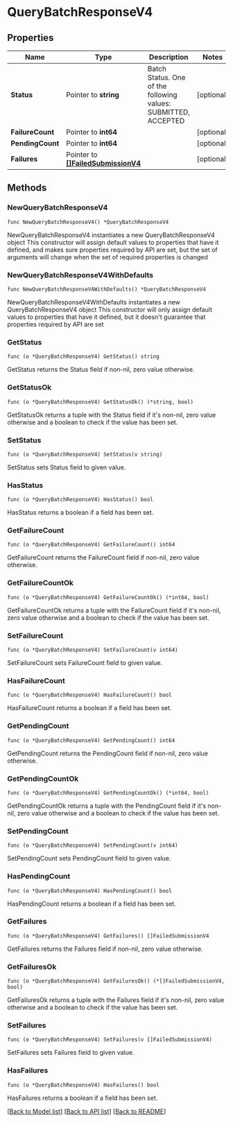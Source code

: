 # QueryBatchResponseV4

## Properties

Name | Type | Description | Notes
------------ | ------------- | ------------- | -------------
**Status** | Pointer to **string** | Batch Status. One of the following values: SUBMITTED, ACCEPTED | [optional] 
**FailureCount** | Pointer to **int64** |  | [optional] 
**PendingCount** | Pointer to **int64** |  | [optional] 
**Failures** | Pointer to [**[]FailedSubmissionV4**](FailedSubmissionV4.md) |  | [optional] 

## Methods

### NewQueryBatchResponseV4

`func NewQueryBatchResponseV4() *QueryBatchResponseV4`

NewQueryBatchResponseV4 instantiates a new QueryBatchResponseV4 object
This constructor will assign default values to properties that have it defined,
and makes sure properties required by API are set, but the set of arguments
will change when the set of required properties is changed

### NewQueryBatchResponseV4WithDefaults

`func NewQueryBatchResponseV4WithDefaults() *QueryBatchResponseV4`

NewQueryBatchResponseV4WithDefaults instantiates a new QueryBatchResponseV4 object
This constructor will only assign default values to properties that have it defined,
but it doesn't guarantee that properties required by API are set

### GetStatus

`func (o *QueryBatchResponseV4) GetStatus() string`

GetStatus returns the Status field if non-nil, zero value otherwise.

### GetStatusOk

`func (o *QueryBatchResponseV4) GetStatusOk() (*string, bool)`

GetStatusOk returns a tuple with the Status field if it's non-nil, zero value otherwise
and a boolean to check if the value has been set.

### SetStatus

`func (o *QueryBatchResponseV4) SetStatus(v string)`

SetStatus sets Status field to given value.

### HasStatus

`func (o *QueryBatchResponseV4) HasStatus() bool`

HasStatus returns a boolean if a field has been set.

### GetFailureCount

`func (o *QueryBatchResponseV4) GetFailureCount() int64`

GetFailureCount returns the FailureCount field if non-nil, zero value otherwise.

### GetFailureCountOk

`func (o *QueryBatchResponseV4) GetFailureCountOk() (*int64, bool)`

GetFailureCountOk returns a tuple with the FailureCount field if it's non-nil, zero value otherwise
and a boolean to check if the value has been set.

### SetFailureCount

`func (o *QueryBatchResponseV4) SetFailureCount(v int64)`

SetFailureCount sets FailureCount field to given value.

### HasFailureCount

`func (o *QueryBatchResponseV4) HasFailureCount() bool`

HasFailureCount returns a boolean if a field has been set.

### GetPendingCount

`func (o *QueryBatchResponseV4) GetPendingCount() int64`

GetPendingCount returns the PendingCount field if non-nil, zero value otherwise.

### GetPendingCountOk

`func (o *QueryBatchResponseV4) GetPendingCountOk() (*int64, bool)`

GetPendingCountOk returns a tuple with the PendingCount field if it's non-nil, zero value otherwise
and a boolean to check if the value has been set.

### SetPendingCount

`func (o *QueryBatchResponseV4) SetPendingCount(v int64)`

SetPendingCount sets PendingCount field to given value.

### HasPendingCount

`func (o *QueryBatchResponseV4) HasPendingCount() bool`

HasPendingCount returns a boolean if a field has been set.

### GetFailures

`func (o *QueryBatchResponseV4) GetFailures() []FailedSubmissionV4`

GetFailures returns the Failures field if non-nil, zero value otherwise.

### GetFailuresOk

`func (o *QueryBatchResponseV4) GetFailuresOk() (*[]FailedSubmissionV4, bool)`

GetFailuresOk returns a tuple with the Failures field if it's non-nil, zero value otherwise
and a boolean to check if the value has been set.

### SetFailures

`func (o *QueryBatchResponseV4) SetFailures(v []FailedSubmissionV4)`

SetFailures sets Failures field to given value.

### HasFailures

`func (o *QueryBatchResponseV4) HasFailures() bool`

HasFailures returns a boolean if a field has been set.


[[Back to Model list]](../README.md#documentation-for-models) [[Back to API list]](../README.md#documentation-for-api-endpoints) [[Back to README]](../README.md)


